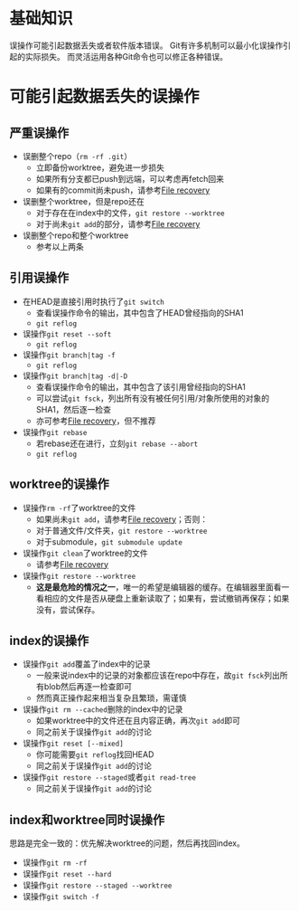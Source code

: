 # 基础知识

误操作可能引起数据丢失或者软件版本错误。
Git有许多机制可以最小化误操作引起的实际损失。
而灵活运用各种Git命令也可以修正各种错误。

# 可能引起数据丢失的误操作

## 严重误操作

- 误删整个repo（`rm -rf .git`）
    - 立即备份worktree，避免进一步损失
    - 如果所有分支都已push到远端，可以考虑再fetch回来
    - 如果有的commit尚未push，请参考[File recovery](https://wiki.archlinux.org/index.php/File_recovery)
- 误删整个worktree，但是repo还在
    - 对于存在在index中的文件，`git restore --worktree`
    - 对于尚未`git add`的部分，请参考[File recovery](https://wiki.archlinux.org/index.php/File_recovery)
- 误删整个repo和整个worktree
    - 参考以上两条

## 引用误操作

- 在HEAD是直接引用时执行了`git switch`
    - 查看误操作命令的输出，其中包含了HEAD曾经指向的SHA1
    - `git reflog`
- 误操作`git reset --soft`
    - `git reflog`
- 误操作`git branch|tag -f`
    - `git reflog`
- 误操作`git branch|tag -d|-D`
    - 查看误操作命令的输出，其中包含了该引用曾经指向的SHA1
    - 可以尝试`git fsck`，列出所有没有被任何引用/对象所使用的对象的SHA1，然后逐一检查
    - 亦可参考[File recovery](https://wiki.archlinux.org/index.php/File_recovery)，但不推荐
- 误操作`git rebase`
    - 若rebase还在进行，立刻`git rebase --abort`
    - `git reflog`

## worktree的误操作

- 误操作`rm -rf`了worktree的文件
    - 如果尚未`git add`，请参考[File recovery](https://wiki.archlinux.org/index.php/File_recovery)；否则：
    - 对于普通文件/文件夹，`git restore --worktree`
    - 对于submodule，`git submodule update`
- 误操作`git clean`了worktree的文件
    - 请参考[File recovery](https://wiki.archlinux.org/index.php/File_recovery)
- 误操作`git restore --worktree`
    - **这是最危险的情况之一**，唯一的希望是编辑器的缓存。在编辑器里面看一看相应的文件是否从硬盘上重新读取了；如果有，尝试撤销再保存；如果没有，尝试保存。

## index的误操作

- 误操作`git add`覆盖了index中的记录
    - 一般来说index中的记录的对象都应该在repo中存在，故`git fsck`列出所有blob然后再逐一检查即可
    - 然而真正操作起来相当复杂且繁琐，需谨慎
- 误操作`git rm --cached`删除的index中的记录
    - 如果worktree中的文件还在且内容正确，再次`git add`即可
    - 同之前关于误操作`git add`的讨论
- 误操作`git reset [--mixed]`
    - 你可能需要`git reflog`找回HEAD
    - 同之前关于误操作`git add`的讨论
- 误操作`git restore --staged`或者`git read-tree`
    - 同之前关于误操作`git add`的讨论

## index和worktree同时误操作

思路是完全一致的：优先解决worktree的问题，然后再找回index。

- 误操作`git rm -rf`
- 误操作`git reset --hard`
- 误操作`git restore --staged --worktree`
- 误操作`git switch -f`

